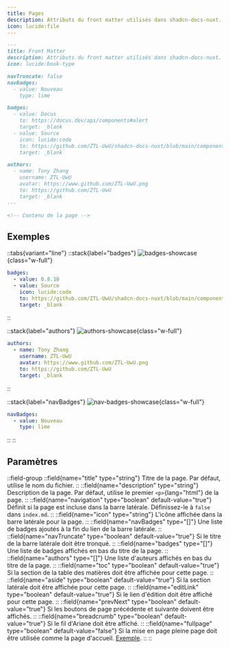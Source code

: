```yaml
---
title: Pages
description: Attributs du front matter utilisés dans shadcn-docs-nuxt.
icon: lucide:file
---
```


```md
---
title: Front Matter
description: Attributs du front matter utilisés dans shadcn-docs-nuxt.
icon: lucide:book-type

navTruncate: false
navBadges:
  - value: Nouveau
    type: lime

badges:
  - value: Docus
    to: https://docus.dev/api/components#alert
    target: _blank
  - value: Source
    icon: lucide:code
    to: https://github.com/ZTL-UwU/shadcn-docs-nuxt/blob/main/components/content/Alert.vue
    target: _blank

authors:
  - name: Tony Zhang
    username: ZTL-UwU
    avatar: https://www.github.com/ZTL-UwU.png
    to: https://github.com/ZTL-UwU
    target: _blank
---

<!-- Contenu de la page -->
```

## Exemples

::tabs{variant="line"}
::stack{label="badges"}
![badges-showcase](/front-matter-showcase/badges.png){class="w-full"}
```yml
badges:
  - value: 0.8.10
  - value: Source
    icon: lucide:code
    to: https://github.com/ZTL-UwU/shadcn-docs-nuxt/blob/main/components/content/FileTree.vue
    target: _blank
```
::

::stack{label="authors"}
![authors-showcase](/front-matter-showcase/authors.png){class="w-full"}
```yml
authors:
  - name: Tony Zhang
    username: ZTL-UwU
    avatar: https://www.github.com/ZTL-UwU.png
    to: https://github.com/ZTL-UwU
    target: _blank
```
::

::stack{label="navBadges"}
![nav-badges-showcase](/front-matter-showcase/nav-badges.png){class="w-full"}
```yml
navBadges:
  - value: Nouveau
    type: lime
```
::
::

## Paramètres

::field-group
  ::field{name="title" type="string"}
  Titre de la page. Par défaut, utilise le nom du fichier.
  ::
  ::field{name="description" type="string"}
  Description de la page. Par défaut, utilise le premier `<p>`{lang="html"} de la page.
  ::
  ::field{name="navigation" type="boolean" default-value="true"}
  Définit si la page est incluse dans la barre latérale. Définissez-le à `false` dans `index.md`.
  ::
  ::field{name="icon" type="string"}
  L'icône affichée dans la barre latérale pour la page.
  ::
  ::field{name="navBadges" type="[]"}
  Une liste de badges ajoutés à la fin du lien de la barre latérale.
  ::
  ::field{name="navTruncate" type="boolean" default-value="true"}
  Si le titre de la barre latérale doit être tronqué.
  ::
  ::field{name="badges" type="[]"}
  Une liste de badges affichés en bas du titre de la page.
  ::
  ::field{name="authors" type="[]"}
  Une liste d'auteurs affichés en bas du titre de la page.
  ::
  ::field{name="toc" type="boolean" default-value="true"}
  Si la section de la table des matières doit être affichée pour cette page.
  ::
  ::field{name="aside" type="boolean" default-value="true"}
  Si la section latérale doit être affichée pour cette page.
  ::
  ::field{name="editLink" type="boolean" default-value="true"}
  Si le lien d'édition doit être affiché pour cette page.
  ::
  ::field{name="prevNext" type="boolean" default-value="true"}
  Si les boutons de page précédente et suivante doivent être affichés.
  ::
  ::field{name="breadcrumb" type="boolean" default-value="true"}
  Si le fil d'Ariane doit être affiché.
  ::
  ::field{name="fullpage" type="boolean" default-value="false"}
  Si la mise en page pleine page doit être utilisée comme la page d'accueil. [Exemple](./full-page-example).
  ::
::
